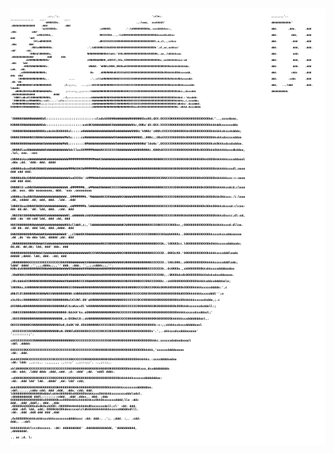 <div style="display:flex;justify-content:center;align-items:center">
<pre style="background:white;border:none;color:black;font-size:0.5vw;font-weight:bold;white-space:pre">

                                                                                                                                                                                                                                            
                                                                                                                                                                                                                                            
                                                                                                                                                                                                                                            
                                                                                                                                                                                                                                            
                                                                                                                                                                                                                                            
                                                                                                                                                                                                                                            
                                                                                                                                                                                                                                            
                                                                                                                                                                                                                                            
                                                                                                                                                                                                                                            
                                                                                                                                                                                                                                            
                            .;:,.';.                                                            ';clo;.                                                                       ,,,,,,,,'..            ,,,,,,,,,,,,,,,    ,,,.            ,,,.
                           kKKKXX0x.                                                  .,:looo,  xxxkkkkl'                                                                     ddddddddddddc'        .ddddddddddddddd    .ddd           .ddd 
                        'oxXXXXKOx.                           ;x0KKKO.         .':ldO0000OOOOOo,:xxxkkkkkxc:,                                                                 ddd.       ,ddo.      .ddd                 ;ddc          odd' 
                     cdXkkXKkk,.                              OKXXXXKd...,:lxOKKK00K0000000OOOOOOOOdcocokkxkkxc                                                               ddd.         ddd,     .ddd                  ddd         'ddl  
                   lKlxdKNKOO0l                              .dKXXXXXXXXXKKKKKKKKK000000O0000OOOOOl;o,cl,,,cxkxx                                                              ddd.         .ddd     .ddd                  .ddo        ddd   
                 .XNXxdNNNNNN0x.                      .';ldOXNNNXXX0dOXKk0XKKKKKKKKKK000000000OOOOk',xl,oc,oxkkxx'                                                            ddd.          ddd,    .ddd.                  :dd'      :dd,   
                'KNNXdlNNNNN0x,                       NNNNNNNNNNNOkklokk:'XXKc0KKKKKKKK0OOOOkK00OOOk;.ox,;ldkkkkxxo.                                                          ddd.          odd:    .dddddddddddddd         ddd      ddo    
              ckNNNNNNNNNNN0x'                        cNNNNNWWNNNK,xNXXXl;XXo,XXKKKKKK0k000O00000OOOOo;;oxkkkkkkkxxx:xd                                                       ddd.          ddd,    .ddd                    .ddc    ldd     
            .0NNXNNWNNNNNN0x.                          WNWWX. 'WNNKxXNNK,OKO0odXXKKKKKKOKK00000000OOOOOOOOOkkkkkkkkkkkdo.                                                     ddd.          ddd.    .ddd                     cdd.  .dd;     
          ,oXNNNNNWNNNNNNKk;                            Ko    .dNNNNNNKdKXXXXXdXXXXKKKKK00K000000000OOOkOOkkkkkOOkkxxxxdd,                                                    ddd.         cddc     .ddd                      ddo  ddd      
         lNNNNNNNNNNNNNNN0x,.             ....          .',:clloNNNNNNXNNNXXXXXXXXXXKKKKK000K000000OO000OOOkOkkkkOkkxxxxdd:                                                   ddd.       .cddc      .ddd                      .dd.'dd.      
        dNNNNNNNN0lKNNNNNNNNN0l        ;l:;;::,   ...,;::kKXXKXWNNNNNNNXXXXXXXXXKXXXXXKKKKK00K0O000000OOOOOOkkkkkOkkkxxxxddc                                                  ddd,   ..,lddd        .ddd.                      ldoddc       
       oNNNkXNXXKddNNNNWWWWWWKx.        ;:::::;,,;;:::::lWWWWWNNNNNNNXNNNNNNNNXNKXXXXXXKK0000KOKK00000OOOOOOOOOOkkkx;;dxxxddc                                                 ddddddddddc           .ddddddddddddddd            dddd        
      lNNKlcdkcKlONNWWNNXNNNKk,       .:l;::::::::::::::cWWWWWWNNNNNNXNWNNNNNNNNKKKKKKKKKXXKKK0O0000000OOOOOOOOkkkkd.:'dxxddd:                                                                                                              
     'XNNK00Kkxx0NWWWN0x;:col:....';clc::::::::::::::::::XWWWWWWWNNNNNNXNNNNNNNNXNNXXXXXXKKKKKKKOK00000OOOOOOOOkkkkkc,c,xxxddo;                                                                                                             
     XXNNNNNNNOXWWWWXOdl;;;;::;;:::::::::::::::::::::::::xWWWWWWWWNNNNNXXXNNNNNNNXXXXXXXXXKKKKKK0O000000OOOOOOOkldkkko'.dxxdddd.                                                                                                            
    OXNNNNXXXNNWWWWW0do::::::::;:::::::::::::::::::::::::cNWNNNXNNNNNNNNWNNNNNNNNNXKkxxKXXKKkOOOO00000000OOOOOOOk::dkkd.dxxxdddo                                                                                                            
   'XNNNNXNWWNNWWWWNOdl:::::::::::::::::::::::::::clodxkO00NNWWWWWWWWNNNNNNKOxxKO;dXX:OXXXXOKKKKKK0000000OOOOOOOOkd:'..,xxxxdooo,                                                                                                           
   KNNNNXNNWWNWWWWWNOdc::::::::::::::::::::oxk0KXWWWWWWWWWXXWWWWWWWWWW0kc,ONKo'dX:NXX:XXXXX00KKKKKKKOO0000OOOOOOOkkkkddkxxxxxxddo                                                                                                           
  'XNNNNKNNWNWWWNNNN0xxdxkkOO0000Oxl:::::oNWWWWWWWWWWWWWWWW0WWWWWWWWWNNNKc'kNNKc'cNNXcXXXXXXO0KKKKKkk0OO00OOOOOOOkkkkkkxkxxxkdddo;                                                                                                          
  ONNNXXNNNWNNXXNNNWXWWWWWWWWWWWMWXx:::::coNWWWWWWWWWWWWWWWXKWWWWWWWWNNNNNO,;0NNc;;O0oXXXXXXK0OOOOkO000OO0OOOOOOOOkkxkkxdxxxxxddoo                                                                                                          
  NNNNKNNNNNWWWWWWWWXWWWWWWWWWWMWO;::::::::NMWWWWWWWWWWWWWWWOWWWWWWWWWNNNNNNd'l0oNx',OXXXXXXKKKKKKKK0000OO0OOOOOOkxkOkkkxdxxdxddoo.                                                                                                         
 .NNNNOloxNNWWWWWWWWXWWWWWWWWWWWWXdclloxOXMMMMMWWWWNXXXXXXXXKWWWWWWWWWNNNNNNNKc.KNNXdXXXXXXXXKKKKKK000000k0OOOOkkkOkkkkkkoxxdkddoo,                                                 .lol,            ooo.                       :ooc        
 cNNNKdxkxoNWWWWWWWWKWWWWWWWWWWWWMMMMMMMMMMMMMMMWWKXWWWWWWWWWWWWWWWWWWWNNNNNNNNKNNNNNXXXXXXXXKKKKKKK00000O0OkkOOOOkkkkkkkxxxxddoool                   .ddo             ;dd.         'ddd:            ddd.                       dddd        
 xNNNN0xdxodXWNXNNWNXWWWWWWWWWWWWMMMWX0KXWMMMMMMMW0WWWWWWWWWWWWWWWWWWWWNNNNNNNNNNNNNXKKKKKK00OKKKKKK0000OkOO00OOOOkkkkkkkxxxdl;oooo                    ddd             odd                           ddd.                                   
 ONNNNkd0oXNNNKWWWNNWWWWWWWWWWWWWXooOXX0o':kMMMWWW0WWWWWWWWWWWWWWWWWWWWNNNNNNNNNNXKKXNNXXXXXXkKKKKK0OOOO00k0OOOOOOkkkkkkkxxc:c:oooo                    odd             ddd                           ddd.                                   
 ONNNNlO:xdNNXNWWWWWWWWWWWWWWWWWk.dMMMMMMN,.oMMWWW0NWWWWXXXXXXWWWWWWWWWNNNNNNNNNKNNNNXXXXXXXO0K000000K0000Ok0OOOOOkkkkkkxxdcd;clooo                    ;dd.    ooo.    ddo     ooooooooo,            ddd.       'ooo      .ooooooooo        
 xNNNNxcOodNNXNWWWWWWWWWWWWWWWWW..XMMMMMMMk.'MWWWWWKKXXKNWWWWNKXWWWWWNNNNNNNNNNNKNNNNXXXXXXX0KKKKKK00000000Ok0OOOOkkkOkkxxx::l:looo                    .dd,   cdddd   .dd;           odd,            ddd.     .ldd.             .ddd        
 lNNNXXkoxNNNNXNNNNXWWWWWWWWWWWW;.xWMMMMMMk.lWWWWWWWWWWWWWWWWWWXKWWWNNNNNNNNNNNNNXKKNXXXXXXXKKKKKKK00000000OkOOkkO0kkkxkxxxd:clcoo:                     ddc   dd.dd.  'dd.           ldd,            ddd.   .cdd.                ddd        
 .NNXXNXXNNNNNWNNWWNXWWWWWWWWWWWNl.xWWWWWkckWXKWWWWWWWWWWWWWWWWW0NWWNNNNNNNNNNNNNNX0NXXXXXXXKKKKK0k00000000OOOOOOOkkkkxOxxcc;dl:od,                     ddd  :do 'dd  cdd            ldd,            ddd   :dd,                  ddd        
  NNXXNNNNNNNNNWWWWWKWWWWWWWWWWWKNXxllWWX,c;,'lWWWWWWWWWWWWWWWWWKXWNNNNNNNNNNNNXKXXNNXXXXXXKK0xc,;00000000OOOOOOOkkkkkkkxxxd:dlloo.                     :dd  dd.  dd. ddd            ldd,            ddd.,dddd.                  ddd        
  0WNXNNNNNNNNNNWWWWKNWWWWWWWWWW0',;clNWWOKXNWWWWWWWWWWWWWWWWWWNKKNNXXXXXXXXXXXNNNNXXXKOddkKKKKx..00000000OOOOOOkkxxxxkxxxddoooooo                      .dd ,do   'do ddo            ldd,            ddddd  ;dd:                 ddd        
  ,NNNNNNNNNNNNNNWWWXXWWWWWWWWWWWWWWWWWWWWWWWWWWWWWWNNXXNNNNNNNNXKNNNNNNWNNNNNNNNNNXXOk;.lKKKKOcc.l000000OOOOOOOkOkkkxxxxxdddoodo;                       dd,dd.    dd,dd;            ldd,            ddd'     ddo.               ddd        
   NNNNNNNNNNNNNNNWWXXWWWWWWWWWWWWWWWWWWWWWWWWNXXXNNNNWWWWWWWWNNKXNNNNNNNNNNNNNNNNXXXXXO..0KKOcKO.'000000OOOOOOOkkkkkxxxxdddloodo                        ddddd     ;dddd.            ldd,            ddd.      :dd;              ddd        
   ;NNNNNNNNNXXXXXXXXKXXXXXXXXXNNXNNNWWWWWWWXXNWWWWWWWWWWWWWNNNNKKNNNNNNNNNNNNNNNXXXXXXX:.lK0c0KK;.o0000OOOOOOOkkkkkxxxxxdddlodo;                        lddd'      dddd      .'',,;;dddo;;,,''      ddd.       .ddo.     '',,;;cdddc;;,''. 
    KNNcdxKNNNNNNNNNKNNNWWWWWWWWWWWWNXWWWWWWXKNWWWWWWWWWWNNNNNNNN0NNNNNNNNNNNNNNXXXXXXXXk..0c0KK0x.,xk00OOOOOOkkxkkxxxxddddoodoo                                                                                                            
    .XNdKN0kXNNNNNNN0WNNNWWWWWWWWWWNXNWWWWWWWWXKWWWWWWWNNNNNNNNNN0NNNNNNNX0KKKKKNXXXXXXKK;.:0KK0kdcdk00OOOOOOkkkkdxkxdxxddooooo.                                                                                                            
     ;XKcdddo0XNNNNNKNNNNNNNNNWWWWWXNWWWNNNXXXXNWWWNNNNNNNNNNNNNNN0XNNXKKKNNNXXX0NXXXXKKKc.:xk00000000OOOOOOkkkkkxddxxddddoolo;                                                                                                             
      lN0ONkx;kNNNNNNKNNNNNNNNNNNNNNNNXXXNNWWWNNNNNNNNNNNNNNNNNNNNNXKKKNNNNNXXXXONXXXKKKkOKKK00O0000OkOOOOOkkkkkxxxxxddddo:',c                                                                                                              
       dNkXlOlONNNNNNXKNNNWNXXNNNNNNNNNNN:kNNN0dKN0XNNNNNNNNNNNNNNNNNNNNNNXXXXXX0NXXKKKKKK00000K00000dOOOOkkkkkkkxxxxdddl'';o                                                                                                               
        xXxXOccXNNNNNNNXXXXXNNXXNNNNNNNNolKlONl:0N'o0NNNNNNNNNNNNNNNNNXKXXXXXXXKXXKKKKKK00KK00000000kkOOkkkkkkxxxxxdxddo,;.c                                                                                                                
         dXXNNKoNNNNNNNNNNNNNNNXKNNNNNKdlXcoKocxOl'kKNNNNNNNNNNNNNNNN0XNXXXXXXXXKKKKKKKK0K00000000O0kOOOkkkkxxxxxxdxddoll:;                                                                                                                 
          :XNKXXXNNNNNNNXXNNNNNN0NNNNNNN0:OdckN'kx.oONNNNNNNNNNNNNNNONXXXXXXXXKKKKKKKKKK00000000OOOOOOkkkkkxxxxxdxxddool;'                                                                                                                  
           .X0XXXNNNNNNKNNNNNNNNNNNNNNNk,o:OXONol0:;xkNNNNNNNNNNNNXXkNXXXXXXKKKKKKKKKK0000KK00OOOOOOkkkkkkxxxdddddddool,.                                                                                                                   
             OKXXXXNNNNKXNNNNNNNNNNNNNNNXoK;Oo0K'KK.OOkONNNNNNXXXXXXKOXXXXKKKKKKK000KKKKK000Oc:c:;;xkkkkxxkxxxdddddoool                                                                                                                     
              .XXXXXXXXX0XNNNNNNNNNNNNNNKoN:ONNNldOOO0KKNXXXXXXXKKXXXK0XKKKKKKKKKKKKK00000OOx'.',..okkxxxdxxdddoooooo'             ':::::::::;'.                                                                                            
                oXXXXXXXX0XXXNNNNNNNNNNNNNNNNNNNNNNXXXXXXXXXXXXXXXXXXX0OXKKKKKKK00000000OOOOOOkkkc.xxxxxxdodoodooool               :ddl     .ddddc                                                                                          
                  0XXXXXXXKKXXXXXXXXXXXXXXXXXXXXXXXXXKXXXXXXXXXXXKKKKKKKOO0KKK0000000OOOOOOOkkkkk,'xxxxxxddddooooo                 :dd:        .ddd.                                                                                        
                    dxk0XXXK0KXXXXXXXXXXXXXXKXXXXXXXX0KXXXXXXKKKKKKKKKKKKK0OkK00000OOOOOOOkkkkkkx.:xxxxddddoodoo                   :dd:         lddc         .,;::;,.         .,,,,,,,   .,:::;'        .,;:::;;'.           ..,;::;,.      
                      xkl0KKKK0KXXXXXXXXXXXKXXXXXXXXXXK0XKKKKKKKKKKKKKK0000OOK0OOOOOOOOkkkkkkkxxo,dxxddddddddo                     :dd:         odd;      .lddd    dddc           ;ddd,.odd. ;d:      :ddd'    ;dd.        'oddl    dddc.   
                        :oO0KKK00KKKKKKKKKKXXXXKKKXKKKKXKKKKKKKKK000000000000OOOOOOOkkkkkkkkxxxxxxdddddddoo:                       :dd:        .ddd      ldd'        ldd.          .dddd'            ,dd:                 ldd'        cdd;  
                           dokO0K0KKKKKKKKKKKKKKKOOO0KKKKKK00000k0000000OOOOOOOOOkkkkkkkkxxxxxxxxddddddoo.                         :ddl......,cddo      cdd;          ddd          .ddd,             .ddo.               cdd;          ddd. 
                              lOOO00000000000000dddolxkkkOO00000x00OOOOkkkkkxxxOkkkkkkxxxxxxxxddolodol.                            :ddddddddddd         dddl:::::::::cddd.         .ddd                ,ddoc,.           ddd.          ;ddo 
                                 0OOOOOOOO00000000OxO00000OkxxOOOkkkkkxkkkkkkkxxOkkkkxxxxxxdddd;llo                                :ddc                 ddd.                       .ddd                    ,dddl;.       ddd.          ,ddo 
                                    .0OOOOkkOOOOOxdxdkOxxkOOO::OOOOOkkkkkkkkkkkdOxxxxxxxdoll;cl'                                   :dd:                 ddd.                       .ddd                        :ddl      ldd,          odd; 
                                         OOOOkkkOOkdooccxxolcldkkkkkkkkkkkkkxxxxxdddddxdlll.                                       :dd:                 .ddd                       .ddd                         ddd       ddd         ,ddd  
                                              ;OxOOOOOOkkkkkxkkkxxxkkkxxxxxxxxddddxxxc                                             :dd:                   ddd:.      .';.          ;ddd.             :,.      .cdd:        ddd;.    .:ddl   
                                                       kkkkkkkkkdclcccdxxxxxx.                                                     :dd:                      dddddddddd'     .dddddddddddddd,        'dddddddddd,            ,dddddddd.     
                                                                 ..                                                                                              oc                                       ;d.                    l:         

</pre>
</div>
